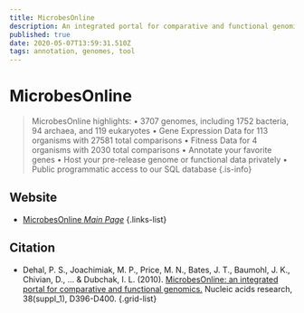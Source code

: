 ```yaml
---
title: MicrobesOnline
description: An integrated portal for comparative and functional genomics (Virtual Institute for Microbial Stress and Survival)
published: true
date: 2020-05-07T13:59:31.510Z
tags: annotation, genomes, tool
---
```


# MicrobesOnline

> MicrobesOnline highlights:
• 3707 genomes, including 1752 bacteria, 94 archaea, and 119 eukaryotes
• Gene Expression Data for 113 organisms with 27581 total comparisons
• Fitness Data for 4 organisms with 2030 total comparisons
• Annotate your favorite genes
• Host your pre-release genome or functional data privately
• Public programmatic access to our SQL database
{.is-info}

## Website

- [MicrobesOnline *Main Page*](http://microbesonline.org/)
{.links-list}

## Citation

- Dehal, P. S., Joachimiak, M. P., Price, M. N., Bates, J. T., Baumohl, J. K., Chivian, D., ... & Dubchak, I. L. (2010). [MicrobesOnline: an integrated portal for comparative and functional genomics.](https://academic.oup.com/nar/article/38/suppl_1/D396/3112269) Nucleic acids research, 38(suppl_1), D396-D400.
{.grid-list}